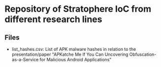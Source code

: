 # Repository of Stratophere IoC from different research lines

## Files

- list_hashes.csv: List of APK malware hashes in relation to the presentation/paper "APKatche Me If You Can Uncovering Obfuscation-as-a-Service for Malicious Android Applications"
